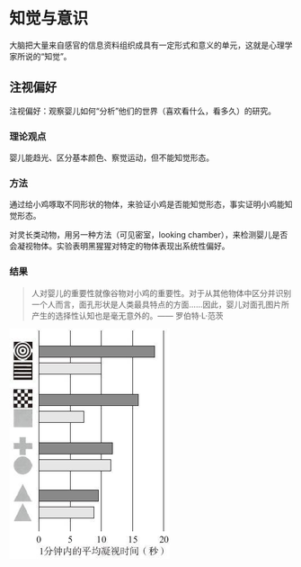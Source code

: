 # 知觉与意识

大脑把大量来自感官的信息资料组织成具有一定形式和意义的单元，这就是心理学家所说的“知觉”。

## 注视偏好

注视偏好：观察婴儿如何“分析”他们的世界（喜欢看什么，看多久）的研究。

### 理论观点

婴儿能趋光、区分基本颜色、察觉运动，但不能知觉形态。

### 方法

通过给小鸡啄取不同形状的物体，来验证小鸡是否能知觉形态，事实证明小鸡能知觉形态。

对灵长类动物，用另一种方法（可见密室，looking chamber），来检测婴儿是否会凝视物体。实验表明黑猩猩对特定的物体表现出系统性偏好。

### 结果

> 人对婴儿的重要性就像谷物对小鸡的重要性。对于从其他物体中区分并识别一个人而言，面孔形状是人类最具特点的方面……因此，婴儿对面孔图片所产生的选择性认知也是毫无意外的。—— 罗伯特·L·范茨

![00062](chapter2.assets/00062.jpeg)